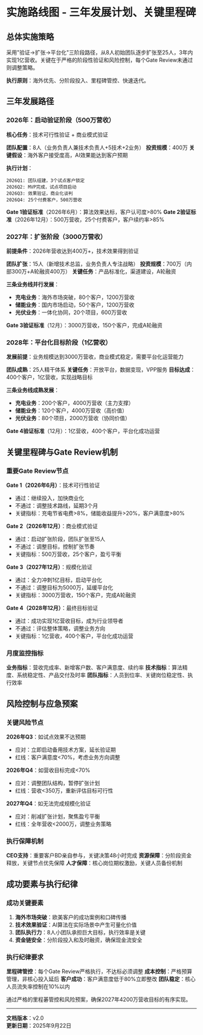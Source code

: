 # 实施路线图 - 三年发展计划、关键里程碑

## 总体实施策略

采用"验证→扩张→平台化"三阶段路径，从8人初始团队逐步扩张至25人，3年内实现1亿营收。关键在于严格的阶段性验证和风险控制，每个Gate Review未通过则调整策略。

**执行原则**：海外优先、分阶段投入、里程碑管控、快速迭代。

## 三年发展路径

### 2026年：启动验证阶段（500万营收）

**核心任务**：技术可行性验证 + 商业模式验证

**团队配置**：8人（业务负责人兼技术负责人+5技术+2业务）
**投资规模**：400万
**关键假设**：海外客户接受度高，AI效果能达到客户预期

**执行计划**：
```
2026Q1: 团队组建，3个试点客户锁定
2026Q2: MVP完成，试点项目启动  
2026Q3: 效果验证，商业化谈判
2026Q4: 25个付费客户，500万营收
```

**Gate 1验证标准**（2026年6月）：算法效果达标，客户认可度>80%
**Gate 2验证标准**（2026年12月）：500万营收，25个付费客户，客户续约率>85%

### 2027年：扩张阶段（3000万营收）

**前提条件**：2026年营收达到400万+，技术效果得到验证

**团队扩张**：15人（新增技术总监，业务负责人专注战略）
**投资规模**：700万（内部300万+A轮融资400万）
**关键任务**：产品标准化，渠道建设，A轮融资

**三条业务线并行发展**：
- **充电业务**：海外市场突破，80个客户，1200万营收
- **储能业务**：国内市场启动，50个客户，1200万营收
- **光伏业务**：一体化协同，20个项目，600万营收

**Gate 3验证标准**（12月）：3000万营收，150个客户，完成A轮融资

### 2028年：平台化目标阶段（1亿营收）

**发展前提**：业务规模达到3000万营收，商业模式稳定，需要平台化运营能力

**团队成熟**：25人精干体系
**关键任务**：开放平台，数据变现，VPP服务
**目标达成**：400个客户，1亿营收，实现战略目标

**三条业务线成熟发展**：
- **充电业务**：200个客户，4000万营收（主力支撑）
- **储能业务**：120个客户，4000万营收（高价值）
- **光伏业务**：80个项目，2000万营收（协同价值）

**Gate 4验证标准**（12月）：1亿营收，400个客户，平台化成功运营

## 关键里程碑与Gate Review机制

### 重要Gate Review节点

**Gate 1（2026年6月）**：技术可行性验证
- 通过：继续投入，加快商业化
- 不通过：调整技术路线，延期3个月
- 关键指标：充电节省电费>8%，储能收益提升>20%，客户满意度>80%

**Gate 2（2026年12月）**：商业模式验证  
- 通过：启动扩张阶段，团队扩张至15人
- 不通过：调整目标，控制扩张节奏
- 关键指标：500万营收，25个客户，盈亏平衡

**Gate 3（2027年12月）**：规模化验证
- 通过：全力冲刺1亿目标，启动平台化
- 不通过：调整目标为5000万，延缓平台化
- 关键指标：3000万营收，150个客户，完成A轮融资

**Gate 4（2028年12月）**：最终目标验证
- 通过：成功实现1亿营收目标，成为行业领导者
- 不通过：评估整体策略，调整业务方向
- 关键指标：1亿营收，400个客户，平台化成功运营

### 月度监控指标

**业务指标**：营收完成率、新增客户数、客户满意度、续约率
**技术指标**：算法精度、系统稳定性、产品交付及时率
**团队指标**：人员到位率、关键岗位稳定性、执行效率

## 风险控制与应急预案

### 关键风险节点

**2026年Q3**：如试点效果不达预期
- 应对：立即启动备用技术方案，延长验证期
- 红线：客户满意度<70%，考虑业务方向调整

**2026年Q4**：如营收目标完成<70%
- 应对：调整团队结构，暂停扩张计划
- 红线：营收<350万，重新评估目标可行性

**2027年Q4**：如无法完成规模化验证
- 应对：削减扩张计划，聚焦盈亏平衡
- 红线：全年营收<2000万，调整业务策略

### 执行保障机制

**CEO支持**：重要客户BD亲自参与，关键决策48小时完成
**资源保障**：分阶段资金释放，关键节点优先保障
**人才保障**：核心岗位期权激励，关键人员备份机制

## 成功要素与执行纪律

### 成功关键要素
1. **海外市场突破**：欧美客户的成功案例和口碑传播
2. **技术效果验证**：AI算法在实际场景中产生可量化价值  
3. **团队执行力**：8人小团队承担巨大目标，执行效率是关键
4. **资金链安全**：分阶段投入和及时融资，确保现金流安全

### 执行纪律要求
**里程碑管控**：每个Gate Review严格执行，不达标必须调整
**成本控制**：严格预算管理，非核心投入延后
**客户成功**：客户满意度低于80%立即整改
**团队稳定**：核心人员流失率控制在10%以内

通过严格的里程碁管控和风险预案，确保2027年4200万营收目标的有序实现。

---

**文档版本**：v2.0  
**更新日期**：2025年9月22日
